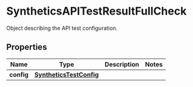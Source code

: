 

# SyntheticsAPITestResultFullCheck

Object describing the API test configuration.

## Properties

Name | Type | Description | Notes
------------ | ------------- | ------------- | -------------
**config** | [**SyntheticsTestConfig**](SyntheticsTestConfig.md) |  | 



